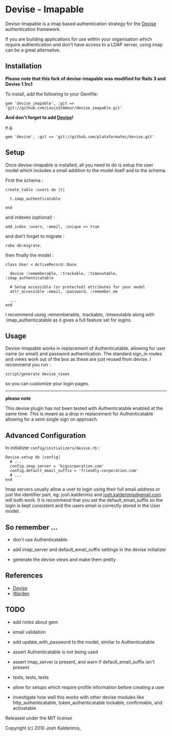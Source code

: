 Devise - Imapable
=================

Devise-Imapable is a imap based authentication strategy for the [Devise](http://github.com/plataformatec/devise) authentication framework.

If you are building applications for use within your organisation which require authentication and don't have access to a LDAP server, using imap can be a great alternative.

Installation
------------

**Please note that this fork of devise-imapable was modified for Rails 3 and Devise 1.1rc1**

To install, add the following to your Gemfile:

    gem 'devise_imapable', :git => 'git://github.com/LouisStAmour/devise_imapable.git'

**And don't forget to add [Devise](http://github.com/plataformatec/devise)!**

e.g.

    gem 'devise', :git => 'git://github.com/plataformatec/devise.git'


Setup
-----

Once devise-imapable is installed, all you need to do is setup the user model which includes a small addition to the model itself and to the schema.

First the schema :

    create_table :users do |t|

      t.imap_authenticatable

    end

and indexes (optional) :

    add_index :users, :email, :unique => true

and don’t forget to migrate :

    rake db:migrate.

then finally the model :

    class User < ActiveRecord::Base

      devise :rememberable, :trackable, :timeoutable, :imap_authenticatable

      # Setup accessible (or protected) attributes for your model
      attr_accessible :email, :password, :remember_me

      ...
    end

I recommend using :rememberable, :trackable, :timeoutable along with :imap_authenticatable as it gives a full feature set for logins.


Usage
-----

Devise-Imapable works in replacement of Authenticatable, allowing for user name (or email) and password authentication. The standard sign\_in routes and views work out of the box as these are just reused from devise. I recommend you run :

    script/generate devise_views

so you can customize your login pages.

------------------------------------------------------------

**please note**

This devise plugin has not been tested with Authenticatable enabled at the same time. This is meant as a drop in replacement for Authenticatable allowing for a semi single sign on approach.


Advanced Configuration
----------------------

In initializer  `config/initializers/devise.rb` :

    Devise.setup do |config|
      # ...
      config.imap_server = 'bigcorporation.com'
      config.default_email_suffix = 'friendly-corporation.com'
      # ...
    end

Imap servers usually allow a user to login using their full email address or just the identifier part, eg: josh.kalderimis and josh.kalderimis@gmail.com will both work. It is recommend that you set the default\_email\_suffix so the login is kept consistent and the users email is correctly stored in the User model.

So remember ...
---------------

- don't use Authenticatable

- add imap\_server and default\_email\_suffix settings in the devise initializer

- generate the devise views and make them pretty


References
----------

* [Devise](http://github.com/plataformatec/devise)
* [Warden](http://github.com/hassox/warden)


TODO
----

- add notes about gem

- email validation

- add update\_with\_password to the model, similar to Authenticatable

- assert Authenticatable is not being used

- assert imap\_server is present, and warn if default\_email\_suffix isn't present

- tests, tests, tests

- allow for setups which require profile information before creating a user

- investigate how well this works with other devise modules like http\_authenticatable, token\_authenticatable lockable, confirmable, and activatable



Released under the MIT license

Copyright (c) 2010 Josh Kalderimis,
